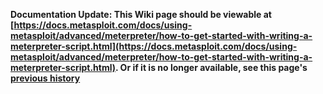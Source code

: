<!-- Maintainers:  Please do not modify this file directly, create a pull request instead -->

**Documentation Update: This Wiki page should be viewable at [https://docs.metasploit.com/docs/using-metasploit/advanced/meterpreter/how-to-get-started-with-writing-a-meterpreter-script.html](https://docs.metasploit.com/docs/using-metasploit/advanced/meterpreter/how-to-get-started-with-writing-a-meterpreter-script.html). Or if it is no longer available, see this page's [previous history](./_history)**

